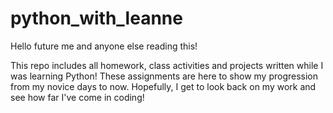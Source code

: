 # python_with_leanne
Hello future me and anyone else reading this!

This repo includes all homework, class activities and projects written while I was learning Python! These assignments are here to show my progression from my novice days to now. Hopefully, I get to look back on my work and see how far I've come in coding! 
